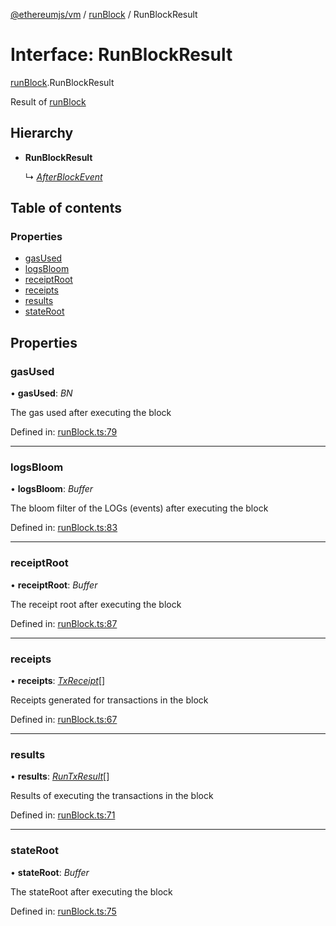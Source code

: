 [@ethereumjs/vm](../README.md) / [runBlock](../modules/runblock.md) / RunBlockResult

# Interface: RunBlockResult

[runBlock](../modules/runblock.md).RunBlockResult

Result of [runBlock](../classes/index.default.md#runblock)

## Hierarchy

- **RunBlockResult**

  ↳ [*AfterBlockEvent*](runblock.afterblockevent.md)

## Table of contents

### Properties

- [gasUsed](runblock.runblockresult.md#gasused)
- [logsBloom](runblock.runblockresult.md#logsbloom)
- [receiptRoot](runblock.runblockresult.md#receiptroot)
- [receipts](runblock.runblockresult.md#receipts)
- [results](runblock.runblockresult.md#results)
- [stateRoot](runblock.runblockresult.md#stateroot)

## Properties

### gasUsed

• **gasUsed**: *BN*

The gas used after executing the block

Defined in: [runBlock.ts:79](https://github.com/ethereumjs/ethereumjs-monorepo/blob/master/packages/vm/lib/runBlock.ts#L79)

___

### logsBloom

• **logsBloom**: *Buffer*

The bloom filter of the LOGs (events) after executing the block

Defined in: [runBlock.ts:83](https://github.com/ethereumjs/ethereumjs-monorepo/blob/master/packages/vm/lib/runBlock.ts#L83)

___

### receiptRoot

• **receiptRoot**: *Buffer*

The receipt root after executing the block

Defined in: [runBlock.ts:87](https://github.com/ethereumjs/ethereumjs-monorepo/blob/master/packages/vm/lib/runBlock.ts#L87)

___

### receipts

• **receipts**: [*TxReceipt*](../modules/types.md#txreceipt)[]

Receipts generated for transactions in the block

Defined in: [runBlock.ts:67](https://github.com/ethereumjs/ethereumjs-monorepo/blob/master/packages/vm/lib/runBlock.ts#L67)

___

### results

• **results**: [*RunTxResult*](runtx.runtxresult.md)[]

Results of executing the transactions in the block

Defined in: [runBlock.ts:71](https://github.com/ethereumjs/ethereumjs-monorepo/blob/master/packages/vm/lib/runBlock.ts#L71)

___

### stateRoot

• **stateRoot**: *Buffer*

The stateRoot after executing the block

Defined in: [runBlock.ts:75](https://github.com/ethereumjs/ethereumjs-monorepo/blob/master/packages/vm/lib/runBlock.ts#L75)
